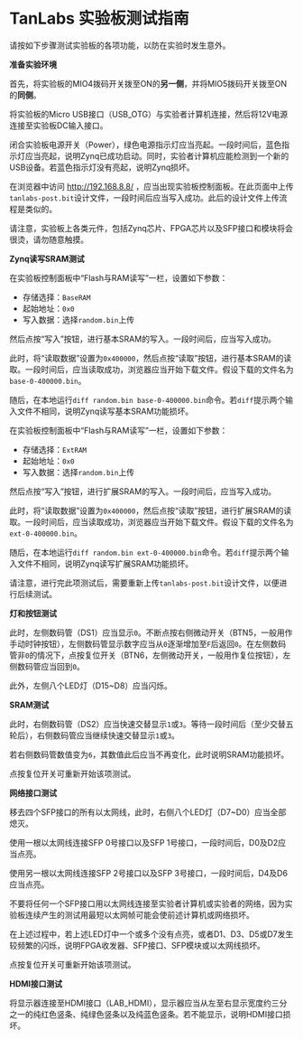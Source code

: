 # TanLabs 实验板测试指南

请按如下步骤测试实验板的各项功能，以防在实验时发生意外。

**准备实验环境**

首先，将实验板的MIO4拨码开关拨至ON的**另一侧**，并将MIO5拨码开关拨至ON的**同侧**。

将实验板的Micro USB接口（USB_OTG）与实验者计算机连接，然后将12V电源连接至实验板DC输入接口。

闭合实验板电源开关（Power），绿色电源指示灯应当亮起。一段时间后，蓝色指示灯应当亮起，说明Zynq已成功启动。同时，实验者计算机应能检测到一个新的USB设备。若蓝色指示灯没有亮起，说明Zynq损坏。

在浏览器中访问 http://192.168.8.8/ ，应当出现实验板控制面板。在此页面中上传`tanlabs-post.bit`设计文件，一段时间后应当写入成功。此后的设计文件上传流程是类似的。

请注意，实验板上各类元件，包括Zynq芯片、FPGA芯片以及SFP接口和模块将会很烫，请勿随意触摸。

**Zynq读写SRAM测试**

在实验板控制面板中“Flash与RAM读写”一栏，设置如下参数：

* 存储选择：`BaseRAM`
* 起始地址：`0x0`
* 写入数据：选择`random.bin`上传

然后点按“写入”按钮，进行基本SRAM的写入。一段时间后，应当写入成功。

此时，将“读取数据”设置为`0x400000`，然后点按“读取”按钮，进行基本SRAM的读取。一段时间后，应当读取成功，浏览器应当开始下载文件。假设下载的文件名为`base-0-400000.bin`。

随后，在本地运行`diff random.bin base-0-400000.bin`命令。若`diff`提示两个输入文件不相同，说明Zynq读写基本SRAM功能损坏。

在实验板控制面板中“Flash与RAM读写”一栏，设置如下参数：

* 存储选择：`ExtRAM`
* 起始地址：`0x0`
* 写入数据：选择`random.bin`上传

然后点按“写入”按钮，进行扩展SRAM的写入。一段时间后，应当写入成功。

此时，将“读取数据”设置为`0x400000`，然后点按“读取”按钮，进行扩展SRAM的读取。一段时间后，应当读取成功，浏览器应当开始下载文件。假设下载的文件名为`ext-0-400000.bin`。

随后，在本地运行`diff random.bin ext-0-400000.bin`命令。若`diff`提示两个输入文件不相同，说明Zynq读写扩展SRAM功能损坏。

请注意，进行完此项测试后，需要重新上传`tanlabs-post.bit`设计文件，以便进行后续测试。

**灯和按钮测试**

此时，左侧数码管（DS1）应当显示`0`。不断点按右侧微动开关（BTN5，一般用作手动时钟按钮），左侧数码管显示数字应当从`0`逐渐增加至`F`后返回`0`。在左侧数码管非`0`的情况下，点按复位开关（BTN6，左侧微动开关，一般用作复位按钮），左侧数码管应当回到`0`。

此外，左侧八个LED灯（D15~D8）应当闪烁。

**SRAM测试**

此时，右侧数码管（DS2）应当快速交替显示`1`或`3`。等待一段时间后（至少交替五轮后），右侧数码管应当继续快速交替显示`1`或`3`。

若右侧数码管数值变为`6`，其数值此后应当不再变化，此时说明SRAM功能损坏。

点按复位开关可重新开始该项测试。

**网络接口测试**

移去四个SFP接口的所有以太网线，此时，右侧八个LED灯（D7~D0）应当全部熄灭。

使用一根以太网线连接SFP 0号接口以及SFP 1号接口，一段时间后，D0及D2应当点亮。

使用另一根以太网线连接SFP 2号接口以及SFP 3号接口，一段时间后，D4及D6应当点亮。

不要将任何一个SFP接口用以太网线连接至实验者计算机或实验者的网络，因为实验板连续产生的测试用最短以太网帧可能会使前述计算机或网络损坏。

在上述过程中，若上述LED灯中一个或多个没有点亮，或者D1、D3、D5或D7发生较频繁的闪烁，说明FPGA收发器、SFP接口、SFP模块或以太网线损坏。

点按复位开关可重新开始该项测试。

**HDMI接口测试**

将显示器连接至HDMI接口（LAB_HDMI），显示器应当从左至右显示宽度约三分之一的纯红色竖条、纯绿色竖条以及纯蓝色竖条。若不能显示，说明HDMI接口损坏。
